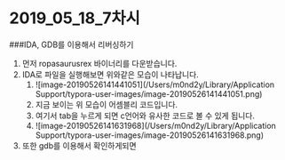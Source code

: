 # 2019_05_18_7차시

###IDA, GDB를 이용해서 리버싱하기

1. 먼저 ropasaurusrex 바이너리를 다운받습니다.
2. IDA로 파일을 실행해보면 위와같은 모습이 나타납니다.
   1. ![image-20190526141441051](/Users/m0nd2y/Library/Application Support/typora-user-images/image-20190526141441051.png)
   2. 지금 보이는 위 모습이 어셈블리 코드입니다.
   3. 여기서 tab을 누르게 되면 c언어와 유사한 코드로 볼 수 있게 됩니다.
   4. ![image-20190526141631968](/Users/m0nd2y/Library/Application Support/typora-user-images/image-20190526141631968.png)
3. 또한 gdb를 이용해서 확인하게되면 